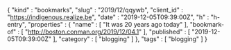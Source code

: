 {
  "kind" : "bookmarks",
  "slug" : "2019/12/qqywb",
  "client_id" : "https://indigenous.realize.be",
  "date" : "2019-12-05T09:39:00Z",
  "h" : "h-entry",
  "properties" : {
    "name" : [ "It was 20 years ago today" ],
    "bookmark-of" : [ "http://boston.conman.org/2019/12/04.1" ],
    "published" : [ "2019-12-05T09:39:00Z" ],
    "category" : [ "blogging" ]
  },
  "tags" : [ "blogging" ]
}
